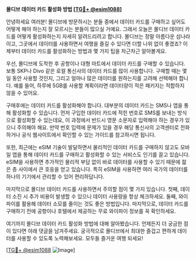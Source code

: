 **몰디브 데이터 카드 활성화 방법 [[TG💪+ @esim1088](https://t.me/s/esim1088)]**

안녕하세요 여러분! 몰디브에 방문하시는 분들 중에서 데이터 카드를 구매하고 싶어도 어떻게 해야 하는지 잘 모르시는 분들이 많으실 거예요. 그래서 오늘은 몰디브 데이터 카드를 어떻게 활성화하는지 자세히 알려드리려고 합니다. 몰디브는 정말 아름다운 섬나라이고, 그곳에서 데이터를 사용하면서 여행을 즐길 수 있다면 더할 나위 없이 좋겠죠? 이제부터 데이터 카드를 활성화하는 방법과 몇 가지 팁을 차근차근 알아볼게요.

우선, 몰디브에 도착한 후 공항이나 대형 마트에서 데이터 카드를 구매할 수 있습니다. 보통 SKP나 Divo 같은 로컬 통신사의 데이터 카드를 많이 사용합니다. 구매할 때는 몇 일 동안 사용할 것인지, 그리고 얼마나 많은 데이터를 원하는지를 고려해 선택해야 합니다. 예를 들어, 하루에 5GB를 사용할 계획이라면 데이터량이 적은 패키지는 적합하지 않을 수 있어요.

구매후에는 데이터 카드를 활성화해야 합니다. 대부분의 데이터 카드는 SMS나 앱을 통해 활성화할 수 있습니다. 먼저 구입한 데이터 카드에 적힌 번호로 SMS를 보내는 방식으로 활성화할 수 있는데요, 이 과정에서 반드시 영문 소문자로 입력해야 하는 경우가 있으니 주의해야 해요. 만약 번호 입력에 문제가 있을 경우 해당 통신사의 고객센터로 전화하거나 공식 웹사이트에서 확인할 수 있는 가이드를 참고하시면 됩니다.

또한, 최근에는 eSIM 기술이 발달하면서 물리적인 데이터 카드를 구매하지 않고도 모바일 앱을 통해 데이터 카드를 구매하고 활성화할 수 있는 서비스도 인기를 끌고 있습니다. eSIM을 사용하면 추가적인 물리적 부담 없이 바로 데이터를 사용할 수 있기 때문에 젊은 층 사이에서 큰 호응을 얻고 있습니다. 특히 eSIM을 사용하면 여러 국가의 데이터를 하나의 기기에서 관리할 수 있어 편리하답니다.

마지막으로 몰디브 데이터 카드를 사용하면서 주의할 점이 몇 가지 있습니다. 첫째, 데이터 소진 시 추가 비용이 발생할 수 있으니 데이터 사용량을 항상 체크하세요. 둘째, 와이파이를 활용해 데이터 소모를 줄이는 것도 좋은 방법입니다. 마지막으로, 데이터 카드를 구매하기 전에 공항이나 호텔에서 제공하는 무료 와이파이 정보를 꼭 확인하세요.

여기까지 몰디브 데이터 카드 활성화 방법에 대해 알아봤습니다. 언제든지 더 궁금한 점이 있다면 아래 댓글을 남겨주세요. 궁극적으로 몰디브에서 최대한 즐겁고 편하게 데이터를 사용할 수 있도록 노력해보세요. 모두들 즐거운 여행 되세요!

[[TG💪+ @esim1088](https://t.me/s/esim1088) ![Image](https://i.postimg.cc/Y0z9fWf4/image.png)]